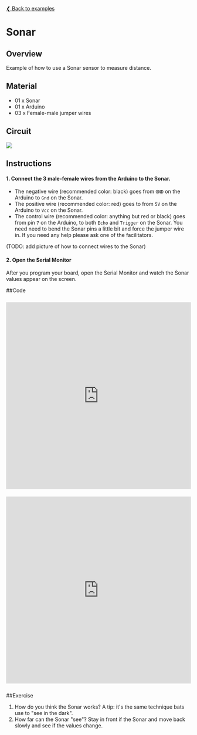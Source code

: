 [❮ Back to examples](#!robotics/code-examples.md)
# Sonar

## Overview
Example of how to use a Sonar sensor to measure distance.

## Material
* 01 x Sonar
* 01 x Arduino
* 03 x Female-male jumper wires

## Circuit
![](https://cloud.githubusercontent.com/assets/122277/4790890/d04e698a-5dd6-11e4-8b60-76fe0996179a.png)


## Instructions
#### 1. Connect the 3 male-female wires from the Arduino to the Sonar.

* The negative wire (recommended color: black) goes from ```GND``` on the Arduino to ```Gnd``` on the Sonar.
* The positive wire (recommended color: red) goes to from ```5V``` on the Arduino to ```Vcc``` on the Sonar.
* The control wire (recommended color: anything but red or black) goes from pin ```7``` on the Arduino, to both ```Echo``` and ```Trigger``` on the Sonar. You need need to bend the Sonar pins a little bit and force the jumper wire in. If you need any help please ask one of the facilitators.

(TODO: add picture of how to connect wires to the Sonar) 

#### 2. Open the Serial Monitor
After you program your board, open the Serial Monitor and  watch the Sonar values appear on the screen.

##Code
<iframe style="height: 510px; width: 100%; margin: 10px 0 10px;" allowTransparency="true" src="https://codebender.cc/embed/sketch:57083" frameborder="0"></iframe>
<iframe style="height: 510px; width: 100%; margin: 10px 0 10px;" allowTransparency="true" src="https://codebender.cc/embed/serialmonitor" frameborder="0"></iframe>

##Exercise
1. How do you think the Sonar works? A tip: it's the same technique bats use to "see in the dark".
2. How far can the Sonar "see"? Stay in front if the Sonar and move back slowly and see if the values change.
